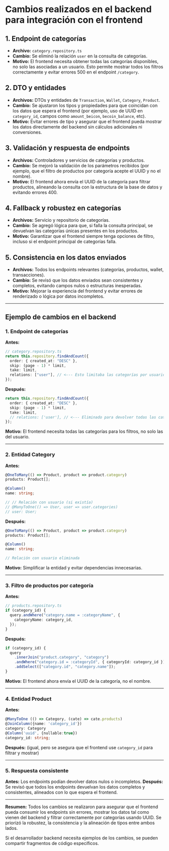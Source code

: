 # Cambios realizados en el backend para integración con el frontend

## 1. Endpoint de categorías

- **Archivo:** `category.repository.ts`
- **Cambio:** Se eliminó la relación `user` en la consulta de categorías.
- **Motivo:** El frontend necesita obtener todas las categorías disponibles, no solo las asociadas a un usuario. Esto permite mostrar todos los filtros correctamente y evitar errores 500 en el endpoint `/category`.

## 2. DTO y entidades

- **Archivos:** DTOs y entidades de `Transaction`, `Wallet`, `Category`, `Product`.
- **Cambio:** Se ajustaron los tipos y propiedades para que coincidan con los datos que espera el frontend (por ejemplo, uso de UUID en `category_id`, campos como `amount_beicon`, `becoin_balance`, etc).
- **Motivo:** Evitar errores de tipo y asegurar que el frontend pueda mostrar los datos directamente del backend sin cálculos adicionales ni conversiones.
 
## 3. Validación y respuesta de endpoints

- **Archivos:** Controladores y servicios de categorías y productos.
- **Cambio:** Se mejoró la validación de los parámetros recibidos (por ejemplo, que el filtro de productos por categoría acepte el UUID y no el nombre).
- **Motivo:** El frontend ahora envía el UUID de la categoría para filtrar productos, alineando la consulta con la estructura de la base de datos y evitando errores 400.

## 4. Fallback y robustez en categorías

- **Archivos:** Servicio y repositorio de categorías.
- **Cambio:** Se agregó lógica para que, si falla la consulta principal, se devuelvan las categorías únicas presentes en los productos.
- **Motivo:** Garantizar que el frontend siempre tenga opciones de filtro, incluso si el endpoint principal de categorías falla.

## 5. Consistencia en los datos enviados

- **Archivos:** Todos los endpoints relevantes (categorías, productos, wallet, transacciones).
- **Cambio:** Se revisó que los datos enviados sean consistentes y completos, evitando campos nulos o estructuras inesperadas.
- **Motivo:** Mejorar la experiencia del frontend y evitar errores de renderizado o lógica por datos incompletos.

---

## Ejemplo de cambios en el backend

### 1. Endpoint de categorías

**Antes:**

```typescript
// category.repository.ts
return this.repository.findAndCount({
  order: { created_at: "DESC" },
  skip: (page - 1) * limit,
  take: limit,
  relations: ["user"], // <--- Esto limitaba las categorías por usuario
});
```

**Después:**

```typescript
return this.repository.findAndCount({
  order: { created_at: "DESC" },
  skip: (page - 1) * limit,
  take: limit,
  // relations: ['user'], // <--- Eliminado para devolver todas las categorías
});
```

**Motivo:** El frontend necesita todas las categorías para los filtros, no solo las del usuario.

---

### 2. Entidad Category

**Antes:**

```typescript
@OneToMany(() => Product, product => product.category)
products: Product[];

@Column()
name: string;

// // Relación con usuario (si existía)
// @ManyToOne(() => User, user => user.categories)
// user: User;
```

**Después:**

```typescript
@OneToMany(() => Product, product => product.category)
products: Product[];

@Column()
name: string;

// Relación con usuario eliminada
```

**Motivo:** Simplificar la entidad y evitar dependencias innecesarias.

---

### 3. Filtro de productos por categoría

**Antes:**

```typescript
// products.repository.ts
if (category_id) {
  query.andWhere("category.name = :categoryName", {
    categoryName: category_id,
  });
}
```

**Después:**

```typescript
if (category_id) {
  query
    .innerJoin("product.category", "category")
    .andWhere("category.id = :categoryId", { categoryId: category_id })
    .addSelect(["category.id", "category.name"]);
}
```

**Motivo:** El frontend ahora envía el UUID de la categoría, no el nombre.

---

### 4. Entidad Product

**Antes:**

```typescript
@ManyToOne (() => Category, (cate) => cate.products)
@JoinColumn({name: 'category_id'})
category: Category
@Column('uuid', {nullable:true})
category_id: string;
```

**Después:** (igual, pero se asegura que el frontend use `category_id` para filtrar y mostrar)

---

### 5. Respuesta consistente

**Antes:** Los endpoints podían devolver datos nulos o incompletos.
**Después:** Se revisó que todos los endpoints devuelvan los datos completos y consistentes, alineados con lo que espera el frontend.

---

**Resumen:**
Todos los cambios se realizaron para asegurar que el frontend pueda consumir los endpoints sin errores, mostrar los datos tal como vienen del backend y filtrar correctamente por categorías usando UUID. Se priorizó la robustez, la consistencia y la alineación de tipos entre ambos lados.

Si el desarrollador backend necesita ejemplos de los cambios, se pueden compartir fragmentos de código específicos.
